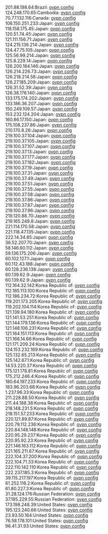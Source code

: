 201.88.198.64:Brazil: [ovpn config](vpn/201_88_198_64.ovpn)  
124.248.170.65:Cambodia: [ovpn config](vpn/124_248_170_65.ovpn)  
70.77.132.116:Canada: [ovpn config](vpn/70_77_132_116.ovpn)  
106.150.251.233:Japan: [ovpn config](vpn/106_150_251_233.ovpn)  
118.158.175.45:Japan: [ovpn config](vpn/118_158_175_45.ovpn)  
120.51.74.45:Japan: [ovpn config](vpn/120_51_74_45.ovpn)  
121.111.156.71:Japan: [ovpn config](vpn/121_111_156_71.ovpn)  
124.215.136.214:Japan: [ovpn config](vpn/124_215_136_214.ovpn)  
124.47.75.105:Japan: [ovpn config](vpn/124_47_75_105.ovpn)  
125.56.99.214:Japan: [ovpn config](vpn/125_56_99_214.ovpn)  
125.8.229.14:Japan: [ovpn config](vpn/125_8_229_14.ovpn)  
126.200.184.146:Japan: [ovpn config](vpn/126_200_184_146.ovpn)  
126.214.226.73:Japan: [ovpn config](vpn/126_214_226_73.ovpn)  
126.218.214.56:Japan: [ovpn config](vpn/126_218_214_56.ovpn)  
126.27.185.209:Japan: [ovpn config](vpn/126_27_185_209.ovpn)  
126.31.52.39:Japan: [ovpn config](vpn/126_31_52_39.ovpn)  
126.38.176.140:Japan: [ovpn config](vpn/126_38_176_140.ovpn)  
133.175.174.202:Japan: [ovpn config](vpn/133_175_174_202.ovpn)  
133.186.36.207:Japan: [ovpn config](vpn/133_186_36_207.ovpn)  
150.249.109.57:Japan: [ovpn config](vpn/150_249_109_57.ovpn)  
153.232.124.204:Japan: [ovpn config](vpn/153_232_124_204.ovpn)  
160.86.17.150:Japan: [ovpn config](vpn/160_86_17_150.ovpn)  
175.108.237.86:Japan: [ovpn config](vpn/175_108_237_86.ovpn)  
210.170.8.26:Japan: [ovpn config](vpn/210_170_8_26.ovpn)  
219.100.37.104:Japan: [ovpn config](vpn/219_100_37_104.ovpn)  
219.100.37.105:Japan: [ovpn config](vpn/219_100_37_105.ovpn)  
219.100.37.107:Japan: [ovpn config](vpn/219_100_37_107.ovpn)  
219.100.37.13:Japan: [ovpn config](vpn/219_100_37_13.ovpn)  
219.100.37.177:Japan: [ovpn config](vpn/219_100_37_177.ovpn)  
219.100.37.182:Japan: [ovpn config](vpn/219_100_37_182.ovpn)  
219.100.37.19:Japan: [ovpn config](vpn/219_100_37_19.ovpn)  
219.100.37.31:Japan: [ovpn config](vpn/219_100_37_31.ovpn)  
219.100.37.49:Japan: [ovpn config](vpn/219_100_37_49.ovpn)  
219.100.37.51:Japan: [ovpn config](vpn/219_100_37_51.ovpn)  
219.100.37.55:Japan: [ovpn config](vpn/219_100_37_55.ovpn)  
219.100.37.58:Japan: [ovpn config](vpn/219_100_37_58.ovpn)  
219.100.37.86:Japan: [ovpn config](vpn/219_100_37_86.ovpn)  
219.100.37.87:Japan: [ovpn config](vpn/219_100_37_87.ovpn)  
219.100.37.96:Japan: [ovpn config](vpn/219_100_37_96.ovpn)  
219.120.88.70:Japan: [ovpn config](vpn/219_120_88_70.ovpn)  
219.165.249.8:Japan: [ovpn config](vpn/219_165_249_8.ovpn)  
221.114.170.58:Japan: [ovpn config](vpn/221_114_170_58.ovpn)  
221.118.47.135:Japan: [ovpn config](vpn/221_118_47_135.ovpn)  
222.14.34.85:Japan: [ovpn config](vpn/222_14_34_85.ovpn)  
36.52.207.70:Japan: [ovpn config](vpn/36_52_207_70.ovpn)  
58.146.60.112:Japan: [ovpn config](vpn/58_146_60_112.ovpn)  
59.136.175.206:Japan: [ovpn config](vpn/59_136_175_206.ovpn)  
60.102.127.1:Japan: [ovpn config](vpn/60_102_127_1.ovpn)  
60.112.43.188:Japan: [ovpn config](vpn/60_112_43_188.ovpn)  
60.128.236.138:Japan: [ovpn config](vpn/60_128_236_138.ovpn)  
60.139.62.9:Japan: [ovpn config](vpn/60_139_62_9.ovpn)  
60.139.62.9:Japan: [ovpn config](vpn/60_139_62_9.ovpn)  
112.164.32.142:Korea Republic of: [ovpn config](vpn/112_164_32_142.ovpn)  
112.185.113.100:Korea Republic of: [ovpn config](vpn/112_185_113_100.ovpn)  
112.186.234.72:Korea Republic of: [ovpn config](vpn/112_186_234_72.ovpn)  
119.201.173.205:Korea Republic of: [ovpn config](vpn/119_201_173_205.ovpn)  
119.202.104.114:Korea Republic of: [ovpn config](vpn/119_202_104_114.ovpn)  
121.139.94.180:Korea Republic of: [ovpn config](vpn/121_139_94_180.ovpn)  
121.141.53.251:Korea Republic of: [ovpn config](vpn/121_141_53_251.ovpn)  
121.144.179.136:Korea Republic of: [ovpn config](vpn/121_144_179_136.ovpn)  
121.148.106.231:Korea Republic of: [ovpn config](vpn/121_148_106_231.ovpn)  
121.164.151.113:Korea Republic of: [ovpn config](vpn/121_164_151_113.ovpn)  
121.166.14.66:Korea Republic of: [ovpn config](vpn/121_166_14_66.ovpn)  
121.171.209.24:Korea Republic of: [ovpn config](vpn/121_171_209_24.ovpn)  
124.153.232.169:Korea Republic of: [ovpn config](vpn/124_153_232_169.ovpn)  
125.132.65.213:Korea Republic of: [ovpn config](vpn/125_132_65_213.ovpn)  
125.142.67.1:Korea Republic of: [ovpn config](vpn/125_142_67_1.ovpn)  
14.53.220.37:Korea Republic of: [ovpn config](vpn/14_53_220_37.ovpn)  
175.121.178.81:Korea Republic of: [ovpn config](vpn/175_121_178_81.ovpn)  
175.212.246.4:Korea Republic of: [ovpn config](vpn/175_212_246_4.ovpn)  
180.64.197.233:Korea Republic of: [ovpn config](vpn/180_64_197_233.ovpn)  
183.96.203.68:Korea Republic of: [ovpn config](vpn/183_96_203_68.ovpn)  
1.237.96.33:Korea Republic of: [ovpn config](vpn/1_237_96_33.ovpn)  
211.228.88.50:Korea Republic of: [ovpn config](vpn/211_228_88_50.ovpn)  
211.44.188.38:Korea Republic of: [ovpn config](vpn/211_44_188_38.ovpn)  
218.148.231.5:Korea Republic of: [ovpn config](vpn/218_148_231_5.ovpn)  
218.151.57.233:Korea Republic of: [ovpn config](vpn/218_151_57_233.ovpn)  
220.121.89.87:Korea Republic of: [ovpn config](vpn/220_121_89_87.ovpn)  
220.79.112.236:Korea Republic of: [ovpn config](vpn/220_79_112_236.ovpn)  
220.84.148.148:Korea Republic of: [ovpn config](vpn/220_84_148_148.ovpn)  
220.95.29.237:Korea Republic of: [ovpn config](vpn/220_95_29_237.ovpn)  
220.95.92.23:Korea Republic of: [ovpn config](vpn/220_95_92_23.ovpn)  
221.146.163.112:Korea Republic of: [ovpn config](vpn/221_146_163_112.ovpn)  
221.165.211.67:Korea Republic of: [ovpn config](vpn/221_165_211_67.ovpn)  
222.104.37.200:Korea Republic of: [ovpn config](vpn/222_104_37_200.ovpn)  
222.104.71.33:Korea Republic of: [ovpn config](vpn/222_104_71_33.ovpn)  
222.110.142.110:Korea Republic of: [ovpn config](vpn/222_110_142_110.ovpn)  
222.237.185.3:Korea Republic of: [ovpn config](vpn/222_237_185_3.ovpn)  
39.115.217.197:Korea Republic of: [ovpn config](vpn/39_115_217_197.ovpn)  
61.252.116.2:Korea Republic of: [ovpn config](vpn/61_252_116_2.ovpn)  
61.80.227.3:Korea Republic of: [ovpn config](vpn/61_80_227_3.ovpn)  
31.28.124.176:Russian Federation: [ovpn config](vpn/31_28_124_176.ovpn)  
37.195.229.55:Russian Federation: [ovpn config](vpn/37_195_229_55.ovpn)  
173.198.248.39:United States: [ovpn config](vpn/173_198_248_39.ovpn)  
195.123.240.66:United States: [ovpn config](vpn/195_123_240_66.ovpn)  
23.93.50.164:United States: [ovpn config](vpn/23_93_50_164.ovpn)  
76.58.178.101:United States: [ovpn config](vpn/76_58_178_101.ovpn)  
96.41.31.93:United States: [ovpn config](vpn/96_41_31_93.ovpn)  
